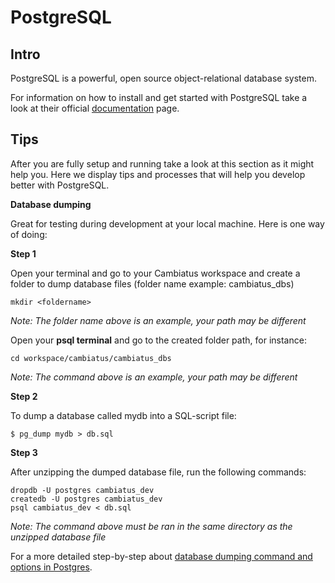 # PostgreSQL

## Intro

PostgreSQL is a powerful, open source object-relational database system.

For information on how to install and get started with PostgreSQL take a look at their official [documentation](https://www.postgresql.org/docs/13/index.html) page.

## Tips

After you are fully setup and running take a look at this section as it might help you. Here we display tips and processes that will help you develop better with PostgreSQL.

**Database dumping** 

Great for testing during development at your local machine. Here is one way of doing:

**Step 1**

Open your terminal and go to your Cambiatus workspace and create a folder to dump database files (folder name example: cambiatus_dbs)
``` 
mkdir <foldername>
```
*Note: The folder name  above is an example, your path may be different*

Open your **psql terminal** and go to the created folder path, for instance:
``` 
cd workspace/cambiatus/cambiatus_dbs
```
*Note: The command above is an example, your path may be different*

**Step 2**

To dump a database called mydb into a SQL-script file:
```
$ pg_dump mydb > db.sql
```
**Step 3**

After unzipping the dumped database file, run the following commands:
```
dropdb -U postgres cambiatus_dev
createdb -U postgres cambiatus_dev
psql cambiatus_dev < db.sql
```
*Note: The command above must be ran in the same directory as the unzipped database file*

For a more detailed step-by-step about [database dumping command and options in Postgres](https://www.postgresql.org/docs/current/app-pgdump.html). 